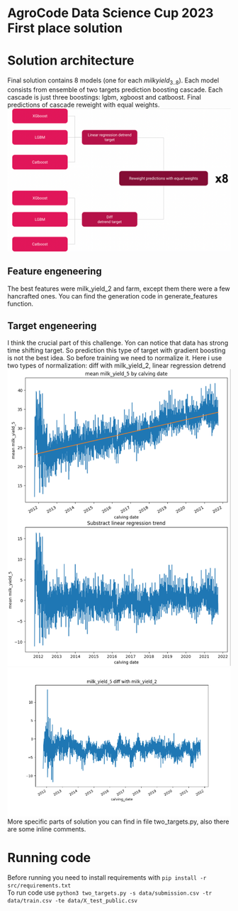 # AgroCode Data Science Cup 2023 First place solution
# Solution architecture
Final solution contains 8 models (one for each $milk yield_{3..8}$). Each model consists from ensemble of two targets prediction boosting cascade. Each cascade is just three boostings: lgbm, xgboost and catboost. Final predictions of cascade reweight with equal weights.  
![alt text](https://github.com/marky24/AgroCode-Data-Sience-Cup-2023-solution/blob/main/src/architecture.png?raw=true)  
## Feature engeneering  
The best features were milk_yield_2 and farm, except them there were a few hancrafted ones. You can find the generation code in generate_features function.   
## Target engeneering  
I think the crucial part of this challenge. Yon can notice that data has strong time shifting target. So prediction this type of target with gradient boosting is not the best idea. So before training we need to normalize it. Here i use two types of normalization: diff with milk_yield_2, linear regression detrend  
![alt text](https://github.com/marky24/AgroCode-Data-Sience-Cup-2023-solution/blob/main/src/linreg_detrend.png?raw=true)  
![alt text](https://github.com/marky24/AgroCode-Data-Sience-Cup-2023-solution/blob/main/src/diff_detrend.png?raw=true)  
More specific parts of solution you can find in file two_targets.py, also there are some inline comments.
# Running code  
Before running you need to install requirements with `pip install -r src/requirements.txt`  
To run code use `python3 two_targets.py -s data/submission.csv -tr data/train.csv -te data/X_test_public.csv`
